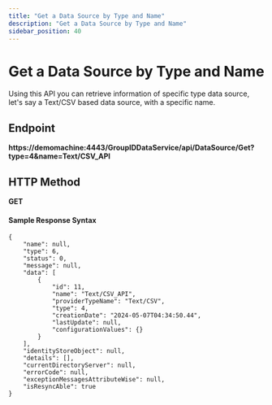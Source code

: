 ```yaml
---
title: "Get a Data Source by Type and Name"
description: "Get a Data Source by Type and Name"
sidebar_position: 40
---
```


# Get a Data Source by Type and Name

Using this API you can retrieve information of specific type data source, let's say a Text/CSV based
data source, with a specific name.

## Endpoint

**https://demomachine:4443/GroupIDDataService/api/DataSource/Get?type=4&name=Text/CSV_API**

## HTTP Method

**GET**

#### Sample Response Syntax

```
{
    "name": null,
    "type": 6,
    "status": 0,
    "message": null,
    "data": [
        {
            "id": 11,
            "name": "Text/CSV_API",
            "providerTypeName": "Text/CSV",
            "type": 4,
            "creationDate": "2024-05-07T04:34:50.44",
            "lastUpdate": null,
            "configurationValues": {}
        }
    ],
    "identityStoreObject": null,
    "details": [],
    "currentDirectoryServer": null,
    "errorCode": null,
    "exceptionMessagesAttributeWise": null,
    "isResyncAble": true
}
```

